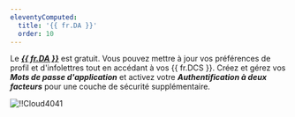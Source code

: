 ```yaml
---
eleventyComputed:
  title: '{{ fr.DA }}'
  order: 10
---
```

Le [***{{ fr.DA }}***](https://portal.devolutions.com/) est gratuit. Vous pouvez mettre à jour vos préférences de profil et d'infolettres tout en accédant à vos {{ fr.DCS }}. Créez et gérez vos ***Mots de passe d'application*** et activez votre ***Authentification à deux facteurs*** pour une couche de sécurité supplémentaire.  

![!!Cloud4041](https://webdevolutions.azureedge.net/docs/fr/cloud/Cloud4041.png) 
